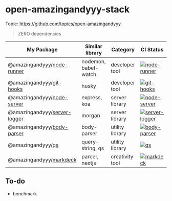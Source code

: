 # open-amazingandyyy-stack

Topic: https://github.com/topics/open-amazingandyyy

> ZERO dependencies

| My Package              | Similar library | Category | CI Status |
| ------------- | ------------- | ------------- | ------------- |
| @amazingandyyy/[node-runner](https://github.com/amazingandyyy/node-runner)  | nodemon, babel-watch  | developer tool | [![node-runner](https://circleci.com/gh/amazingandyyy/node-runner.svg?style=svg)](https://circleci.com/gh/amazingandyyy/node-runner) |
| @amazingandyyy/[git-hooks](https://github.com/amazingandyyy/git-hooks)  | husky | developer tool | [![git-hooks](https://circleci.com/gh/amazingandyyy/git-hooks.svg?style=svg)](https://circleci.com/gh/amazingandyyy/git-hooks) |
| @amazingandyyy/[node-server](https://github.com/amazingandyyy/node-server)  | express, koa  | server library | [![node-server](https://circleci.com/gh/amazingandyyy/node-server.svg?style=svg)](https://circleci.com/gh/amazingandyyy/node-server) |
| @amazingandyyy/[server-logger](https://github.com/amazingandyyy/server-logger)  | morgan  | server library | [![server-logger](https://circleci.com/gh/amazingandyyy/server-logger.svg?style=svg)](https://circleci.com/gh/amazingandyyy/server-logger) |
| @amazingandyyy/[body-parser](https://github.com/amazingandyyy/body-parser)  | body-parser | utility library | [![body-parser](https://circleci.com/gh/amazingandyyy/body-parser.svg?style=svg)](https://circleci.com/gh/amazingandyyy/body-parser) |
| @amazingandyyy/[qs](https://github.com/amazingandyyy/qs)  | query-string, qs | utility library | [![qs](https://circleci.com/gh/amazingandyyy/qs.svg?style=svg)](https://circleci.com/gh/amazingandyyy/qs) |
| @amazingandyyy/[markdeck](https://github.com/amazingandyyy/markdeck)  | parcel, nextjs  | creativity tool | [![markdeck](https://circleci.com/gh/amazingandyyy/markdeck.svg?style=svg)](https://circleci.com/gh/amazingandyyy/markdeck) |

## To-do
- benchmark
